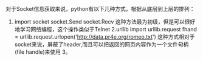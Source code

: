 对于Socket信息获取来说，python有以下几种方式，根据从底层到上层的排列：

1. import socket
   socket.Send  socket.Recv
这种方法最为初级，但是可以很好地学习网络编程，这个操作类似于Telnet
2.urllib
import urllib.request
   fhand = urllib.request.urlopen('http://data.pr4e.org/romeo.txt')
这种方式相对于socket来说，屏蔽了header,而且可以把返回的网页内容作为一个文件句柄(file handle)来使用
3。